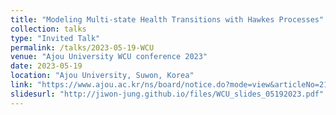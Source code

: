 ```yaml
---
title: "Modeling Multi-state Health Transitions with Hawkes Processes"
collection: talks
type: "Invited Talk"
permalink: /talks/2023-05-19-WCU
venue: "Ajou University WCU conference 2023"
date: 2023-05-19
location: "Ajou University, Suwon, Korea"
link: "https://www.ajou.ac.kr/ns/board/notice.do?mode=view&articleNo=214556&article.offset=0&articleLimit=10" 
slidesurl: "http://jiwon-jung.github.io/files/WCU_slides_05192023.pdf"
--- 
```

  

